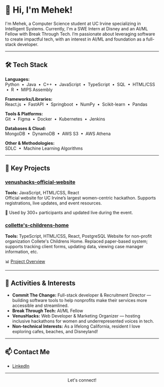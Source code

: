<!-- MehekB's GitHub Profile README -->

# 👋 Hi, I'm Mehek!

I'm Mehek, a Computer Science student at UC Irvine specializing in Intelligent Systems. Currently, I'm a SWE Intern at Disney and an AI/ML Fellow with Break Through Tech. I’m passionate about leveraging software to create impactful tech, with an interest in AI/ML and foundation as a full-stack developer.

---

## 🛠️ Tech Stack

**Languages:**  
Python &nbsp;•&nbsp; Java &nbsp;•&nbsp; C++ &nbsp;•&nbsp; JavaScript &nbsp;•&nbsp; TypeScript &nbsp;•&nbsp; SQL &nbsp;•&nbsp; HTML/CSS &nbsp;•&nbsp; R &nbsp;•&nbsp; MIPS Assembly

**Frameworks/Libraries:**  
React.js &nbsp;•&nbsp; FastAPI &nbsp;•&nbsp; Springboot &nbsp;•&nbsp; NumPy &nbsp;•&nbsp; Scikit-learn &nbsp;•&nbsp; Pandas

**Tools & Platforms:**  
Git &nbsp;•&nbsp; Figma &nbsp;•&nbsp; Docker &nbsp;•&nbsp; Kubernetes &nbsp;•&nbsp; Jenkins

**Databases & Cloud:**  
MongoDB &nbsp;•&nbsp; DynamoDB &nbsp;•&nbsp; AWS S3 &nbsp;•&nbsp; AWS Athena

**Other & Methodologies:**  
SDLC &nbsp;•&nbsp; Machine Learning Algorithms

---

## 🚀 Key Projects

### [venushacks-official-website](https://github.com/WICS-UCI/venushacks)
**Tools:** JavaScript, HTML/CSS, React  
Official website for UC Irvine’s largest women-centric hackathon. Supports registrations, live updates, and event resources.  
  
🎉 Used by 300+ participants and updated live during the event.

### [collette's-childrens-home](https://github.com/ctc-uci/cch)
**Tools:** TypeScript, HTML/CSS, React, PostgreSQL
Website for non-profit organization Collete's Childrens Home. Replaced paper-based system; supports tracking client forms, updating data, viewing case manager information, etc.  
  
📊 [Project Overview](https://medium.com/@committhechange.uci/project-overview-colettes-children-s-home-ee60b1cb42ba)

---

## 🌊 Activities & Interests

- **Commit The Change:** Full-stack developer & Recruitment Director — building software tools to help nonprofits make their services more accessible and streamlined.
- **Break Through Tech:** AI/ML Fellow
- **VenusHacks:** Web Developer & Marketing Organizer — hosting inclusive hackathons for women and underrepresented voices in tech.
- **Non-technical Interests:** As a lifelong California, resident I love exploring cafes, beaches, and Disneyland! 

---

## 📫 Contact Me

- [LinkedIn](https://www.linkedin.com/in/mehek-bhatnagar-b81504245/)

---

<p align="center" style="font-size:14px">
Let's connect!
</p>
